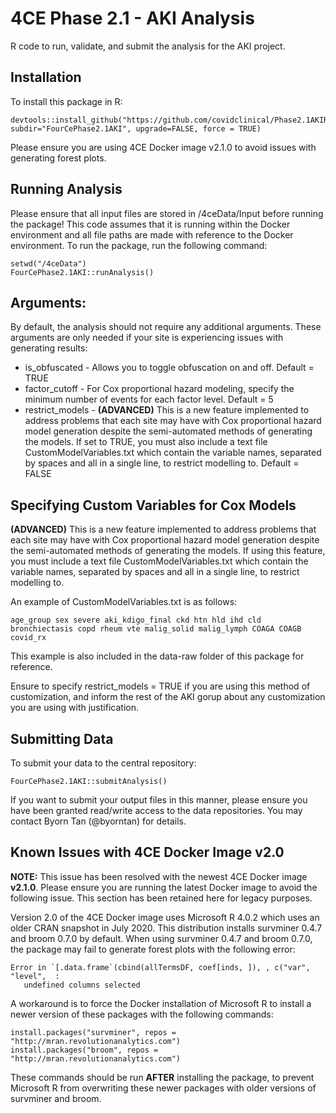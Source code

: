 # 4CE Phase 2.1 - AKI Analysis
R code to run, validate, and submit the analysis for the AKI project.

## Installation
To install this package in R:
```
devtools::install_github("https://github.com/covidclinical/Phase2.1AKIRPackage", subdir="FourCePhase2.1AKI", upgrade=FALSE, force = TRUE)
```
Please ensure you are using 4CE Docker image v2.1.0 to avoid issues with generating forest plots.

## Running Analysis
Please ensure that all input files are stored in /4ceData/Input before running the package!
This code assumes that it is running within the Docker environment and all file paths are made with reference to the Docker environment.
To run the package, run the following command:

```
setwd("/4ceData")
FourCePhase2.1AKI::runAnalysis()
```
## Arguments:
By default, the analysis should not require any additional arguments.
These arguments are only needed if your site is experiencing issues with generating results:
- is_obfuscated - Allows you to toggle obfuscation on and off. Default = TRUE
- factor_cutoff - For Cox proportional hazard modeling, specify the minimum number of events for each factor level. Default = 5
- restrict_models - **(ADVANCED)** This is a new feature implemented to address problems that each site may have with Cox proportional hazard model generation despite the semi-automated methods of generating the models. If set to TRUE, you must also include a text file CustomModelVariables.txt which contain the variable names, separated by spaces and all in a single line, to restrict modelling to. Default = FALSE

## Specifying Custom Variables for Cox Models
**(ADVANCED)** This is a new feature implemented to address problems that each site may have with Cox proportional hazard model generation despite the semi-automated methods of generating the models. 
If using this feature, you must include a text file CustomModelVariables.txt which contain the variable names, separated by spaces and all in a single line, to restrict modelling to. 

An example of CustomModelVariables.txt is as follows:
```
age_group sex severe aki_kdigo_final ckd htn hld ihd cld bronchiectasis copd rheum vte malig_solid malig_lymph COAGA COAGB covid_rx 
```
This example is also included in the data-raw folder of this package for reference.

Ensure to specify restrict_models = TRUE if you are using this method of customization, and inform the rest of the AKI gorup about any customization you are using with justification.

## Submitting Data
To submit your data to the central repository:

```
FourCePhase2.1AKI::submitAnalysis()
```
If you want to submit your output files in this manner, please ensure you have been granted read/write access to the data repositories. You may contact Byorn Tan (@byorntan) for details.

## Known Issues with 4CE Docker Image v2.0
**NOTE:** This issue has been resolved with the newest 4CE Docker image **v2.1.0**. Please ensure you are running the latest Docker image to avoid the following issue. This section has been retained here for legacy purposes.

Version 2.0 of the 4CE Docker image uses Microsoft R 4.0.2 which uses an older CRAN snapshot in July 2020. This distribution installs survminer 0.4.7 and broom 0.7.0 by default.
When using survminer 0.4.7 and broom 0.7.0, the package may fail to generate forest plots with the following error:
```
Error in `[.data.frame`(cbind(allTermsDF, coef[inds, ]), , c("var", "level",  :
   undefined columns selected
```
A workaround is to force the Docker installation of Microsoft R to install a newer version of these packages with the following commands:
```
install.packages("survminer", repos = "http://mran.revolutionanalytics.com")
install.packages("broom", repos = "http://mran.revolutionanalytics.com")
```
These commands should be run **AFTER** installing the package, to prevent Microsoft R from overwriting these newer packages with older versions of survminer and broom.
